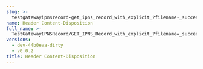 ```yaml
---
slug: >-
  testgatewayipnsrecord-get_ipns_record_with_explicit_?filename-_succeeds_with_modified_content-disposition_header-header_content-disposition
name: Header Content-Disposition
full_name: >-
  TestGatewayIPNSRecord/GET_IPNS_Record_with_explicit_?filename=_succeeds_with_modified_Content-Disposition_header/Header_Content-Disposition
versions:
  - dev-44b0eaa-dirty
  - v0.0.2
title: Header Content-Disposition
---
```



